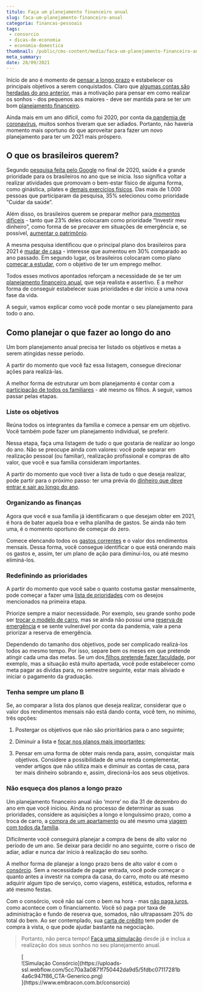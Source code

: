 ```yaml
---
titulo: Faça um planejamento financeiro anual
slug: faca-um-planejamento-financeiro-anual
categoria: financas-pessoais
tags:
 - consorcio
 - dicas-de-economia
 - economia-domestica
thumbnail: /public/cms-content/media/faca-um-planejamento-financeiro-anual.jpg
meta_summary: 
date: 28/09/2021
---
```

Início de ano é momento de [pensar a longo prazo](https://www.embracon.com.br/blog/como-investir-em-curto-medio-e-longo-prazo) e estabelecer os principais objetivos a serem conquistados. Claro que [algumas contas são herdadas do ano anterior](https://www.embracon.com.br/blog/como-comecar-2021-com-a-conta-no-azul), mas a motivação para pensar em como realizar os sonhos - dos pequenos aos maiores - deve ser mantida para se ter um bom [planejamento financeiro](https://www.embracon.com.br/blog/planejamento-financeiro-um-guia-para-as-financas-nao-sairem-de-controle).

Ainda mais em um ano difícil, como foi 2020, por conta da[ pandemia de coronavírus](https://www.embracon.com.br/blog/habitos-de-consumo-antes-durante-e-pos-pandemia), muitos sonhos tiveram que ser adiados. Portanto, não haveria momento mais oportuno do que aproveitar para fazer um novo planejamento para ter um 2021 mais próspero.

O que os brasileiros querem?
----------------------------

Segundo [pesquisa feita pelo Google](https://valorinveste.globo.com/objetivo/gastar-bem/noticia/2020/12/21/em-2021-cuidar-da-saude-estudar-e-investir-serao-as-prioridades-dos-brasileiros.ghtml) no final de 2020, saúde é a grande prioridade para os brasileiros no ano que se inicia. Isso significa voltar a realizar atividades que promovam o bem-estar físico de alguma forma, como ginástica, pilates e [demais exercícios físicos](https://www.embracon.com.br/blog/como-emagrecer-de-forma-saudavel-e-duradoura). Das mais de 1.000 pessoas que participaram da pesquisa, 35% selecionou como prioridade “Cuidar da saúde”.

Além disso, os brasileiros querem se preparar melhor para[ momentos difíceis](https://www.embracon.com.br/blog/como-economizar-nas-contas-de-casa-em-tempos-de-crise-economica) - tanto que 23% deles colocaram como prioridade “Investir meu dinheiro”, como forma de se precaver em situações de emergência e, se possível, [aumentar o patrimônio](https://www.embracon.com.br/blog/5-formas-de-aumentar-seu-patrimonio-com-o-consorcio).

A mesma pesquisa identificou que o principal plano dos brasileiros para 2021 é [mudar de casa](https://www.embracon.com.br/blog/5-coisas-que-voce-precisa-saber-para-construir-uma-casa) - interesse que aumentou em 30% comparado ao ano passado. Em segundo lugar, os brasileiros colocaram como plano [começar a estudar](https://www.embracon.com.br/blog/as-melhores-dicas-de-como-voltar-aos-estudos), com o objetivo de ter um emprego melhor.

Todos esses motivos apontados reforçam a necessidade de se ter um[ planejamento financeiro anual](https://www.embracon.com.br/blog/5-passos-para-se-planejar-financeiramente-para-2021), que seja realista e assertivo. É a melhor forma de conseguir estabelecer suas prioridades e dar início a uma nova fase da vida.

A seguir, vamos explicar como você pode montar o seu planejamento para todo o ano.

Como planejar o que fazer ao longo do ano
-----------------------------------------

Um bom planejamento anual precisa ter listado os objetivos e metas a serem atingidas nesse período.

A partir do momento que você faz essa listagem, consegue direcionar ações para realizá-las.

A melhor forma de estruturar um bom planejamento é contar com a [participação de todos os familiares](https://www.embracon.com.br/blog/envolva-seus-filhos-nas-financas-da-familia) - até mesmo os filhos. A seguir, vamos passar pelas etapas.

### Liste os objetivos

Reúna todos os integrantes da família e comece a pensar em um objetivo. Você também pode fazer um planejamento individual, se preferir.

Nessa etapa, faça uma listagem de tudo o que gostaria de realizar ao longo do ano. Não se preocupe ainda com valores: você pode separar em realização pessoal (ou familiar), realização profissional e compras de alto valor, que você e sua família consideram importantes.

A partir do momento que você tiver a lista de tudo o que deseja realizar, pode partir para o próximo passo: ter uma prévia do [dinheiro que deve entrar e sair ao longo do ano](https://www.embracon.com.br/blog/entenda-como-e-possivel-manter-a-saude-financeira-da-sua-familia).

### Organizando as finanças

Agora que você e sua família já identificaram o que desejam obter em 2021, é hora de bater aquela boa e velha planilha de gastos. Se ainda não tem uma, é o momento oportuno de começar do zero.

Comece elencando todos os [gastos correntes](https://www.embracon.com.br/blog/7-dicas-para-comecar-a-sua-organizacao-financeira) e o valor dos rendimentos mensais. Dessa forma, você consegue identificar o que está onerando mais os gastos e, assim, ter um plano de ação para diminuí-los, ou até mesmo eliminá-los.

### Redefinindo as prioridades

A partir do momento que você sabe o quanto costuma gastar mensalmente, pode começar a fazer uma [lista de prioridades](https://www.embracon.com.br/blog/as-dicas-mais-valiosas-para-sair-do-vermelho) com os desejos mencionados na primeira etapa.

Priorize sempre a maior necessidade. Por exemplo, seu grande sonho pode ser [trocar o modelo de carro](https://www.embracon.com.br/blog/confira-9-sinais-de-que-e-hora-de-trocar-de-carro), mas se ainda não possui uma [reserva de emergência](https://www.embracon.com.br/blog/reserva-financeira-como-preparar-a-sua) e se sente vulnerável por conta da pandemia, vale a pena priorizar a reserva de emergência.

Dependendo do tamanho dos objetivos, pode ser complicado realizá-los todos ao mesmo tempo. Por isso, separe bem os meses em que pretende atingir cada uma das metas. Se um dos[ filhos pretende fazer faculdade](https://www.embracon.com.br/blog/como-se-programar-financeiramente-para-a-faculdade-dos-filhos), por exemplo, mas a situação está muito apertada, você pode estabelecer como meta pagar as dívidas para, no semestre seguinte, estar mais aliviado e iniciar o pagamento da graduação.

### Tenha sempre um plano B

Se, ao comparar a lista dos planos que deseja realizar, considerar que o valor dos rendimentos mensais não está dando conta, você tem, no mínimo, três opções:

 1. Postergar os objetivos que não são prioritários para o ano seguinte;

 2. Diminuir a lista e [focar nos planos mais importantes](https://www.embracon.com.br/blog/5-erros-que-voce-deve-evitar-para-conseguir-economizar-dinheiro);

 3. Pensar em uma forma de obter mais renda para, assim, conquistar mais objetivos. Considere a possibilidade de uma renda complementar, vender artigos que não utiliza mais e diminuir as contas de casa, para ter mais dinheiro sobrando e, assim, direcioná-los aos seus objetivos.

### Não esqueça dos planos a longo prazo

Um planejamento financeiro anual não ‘morre’ no dia 31 de dezembro do ano em que você iniciou. Ainda no processo de determinar as suas prioridades, considere as aquisições a longo e longuíssimo prazo, como a troca de carro, a [compra de um apartamento](https://www.embracon.com.br/blog/como-comprar-um-apartamento) ou até mesmo uma [viagem com todos da família](https://www.embracon.com.br/blog/viagem-em-familia-4-dicas-para-agradar-a-todos).

Dificilmente você conseguirá planejar a compra de bens de alto valor no período de um ano. Se deixar para decidir no ano seguinte, corre o risco de adiar, adiar e nunca dar início à realização do seu sonho.

A melhor forma de planejar a longo prazo bens de alto valor é com o [consórcio](https://www.embracon.com.br/blog/guia-completo-aprenda-como-escolher-um-consorcio-sem-erros). Sem a necessidade de pagar entrada, você pode começar o quanto antes a investir na compra da casa, do carro, moto ou até mesmo adquirir algum tipo de serviço, como viagens, estética, estudos, reforma e até mesmo festas.

Com o consórcio, você não sai com o bem na hora - mas [não paga juros](https://www.embracon.com.br/blog/consorcio-nao-tem-juros-entenda), como acontece com o financiamento. Você só paga por taxa de administração e fundo de reserva que, somados, não ultrapassam 20% do total do bem. Ao ser contemplado, sua [carta de crédito](https://www.embracon.com.br/blog/tudo-o-que-voce-precisa-saber-sobre-a-carta-de-credito-de-consorcios) tem poder de compra à vista, o que pode ajudar bastante na negociação.

> Portanto, não perca tempo! [Faça uma simulação](https://www.embracon.com.br/consorcio) desde já e inclua a realização dos seus sonhos no seu planejamento anual.

<figure class="w-richtext-figure-type-image w-richtext-align-center">[<div>![Simulação Consórcio](https://uploads-ssl.webflow.com/5cc70a3a0871f750442da9d5/5fdbc07117281b4a6c947f86_CTA-Generico.png)</div>](https://www.embracon.com.br/consorcio)</figure>
